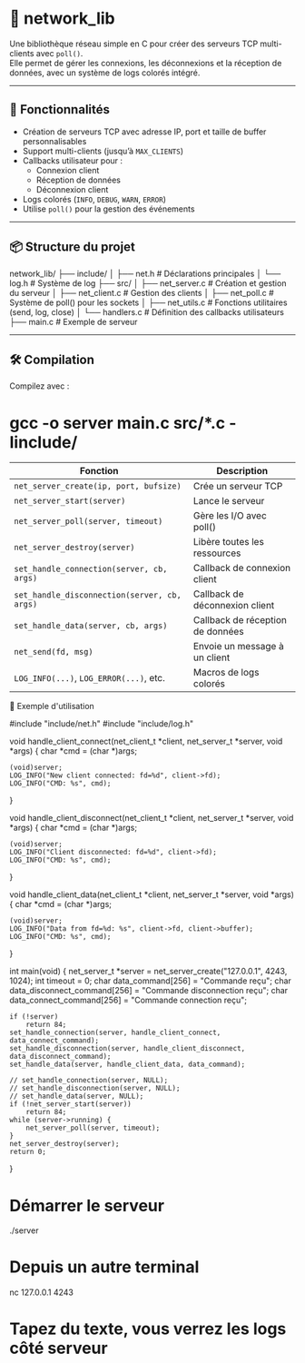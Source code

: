 # 📡 network_lib

Une bibliothèque réseau simple en C pour créer des serveurs TCP multi-clients avec `poll()`.  
Elle permet de gérer les connexions, les déconnexions et la réception de données, avec un système de logs colorés intégré.

---

## 🔧 Fonctionnalités

- Création de serveurs TCP avec adresse IP, port et taille de buffer personnalisables
- Support multi-clients (jusqu’à `MAX_CLIENTS`)
- Callbacks utilisateur pour :
  - Connexion client
  - Réception de données
  - Déconnexion client
- Logs colorés (`INFO`, `DEBUG`, `WARN`, `ERROR`)
- Utilise `poll()` pour la gestion des événements

---

## 📦 Structure du projet
network_lib/
├── include/
│ ├── net.h # Déclarations principales
│ └── log.h # Système de log
├── src/
│ ├── net_server.c # Création et gestion du serveur
│ ├── net_client.c # Gestion des clients
│ ├── net_poll.c # Système de poll() pour les sockets
│ ├── net_utils.c # Fonctions utilitaires (send, log, close)
│ └── handlers.c # Définition des callbacks utilisateurs
├── main.c # Exemple de serveur


---

## 🛠️ Compilation

Compilez avec :

<!-- ```bash -->
# gcc -o server main.c src/*.c -Iinclude/

| Fonction                                     | Description                      |
| -------------------------------------------- | -------------------------------- |
| `net_server_create(ip, port, bufsize)`       | Crée un serveur TCP              |
| `net_server_start(server)`                   | Lance le serveur                 |
| `net_server_poll(server, timeout)`           | Gère les I/O avec poll()         |
| `net_server_destroy(server)`                 | Libère toutes les ressources     |
| `set_handle_connection(server, cb, args)`    | Callback de connexion client     |
| `set_handle_disconnection(server, cb, args)` | Callback de déconnexion client   |
| `set_handle_data(server, cb, args)`          | Callback de réception de données |
| `net_send(fd, msg)`                          | Envoie un message à un client    |
| `LOG_INFO(...)`, `LOG_ERROR(...)`, etc.      | Macros de logs colorés           |


🚀 Exemple d'utilisation

#include "include/net.h"
#include "include/log.h"

void handle_client_connect(net_client_t *client, net_server_t *server, void *args)
{
    char *cmd = (char *)args;

    (void)server;
    LOG_INFO("New client connected: fd=%d", client->fd);
    LOG_INFO("CMD: %s", cmd);
}

void handle_client_disconnect(net_client_t *client, net_server_t *server, void *args)
{
    char *cmd = (char *)args;

    (void)server;
    LOG_INFO("Client disconnected: fd=%d", client->fd);
    LOG_INFO("CMD: %s", cmd);
}

void handle_client_data(net_client_t *client, net_server_t *server, void *args)
{
    char *cmd = (char *)args;

    (void)server;
    LOG_INFO("Data from fd=%d: %s", client->fd, client->buffer);
    LOG_INFO("CMD: %s", cmd);
}

int main(void)
{
    net_server_t *server = net_server_create("127.0.0.1", 4243, 1024);
    int timeout = 0;
    char data_command[256] = "Commande reçu";
    char data_disconnect_command[256] = "Commande disconnection reçu";
    char data_connect_command[256] = "Commande connection reçu";

    if (!server)
        return 84;
    set_handle_connection(server, handle_client_connect, data_connect_command);
    set_handle_disconnection(server, handle_client_disconnect, data_disconnect_command);
    set_handle_data(server, handle_client_data, data_command);

    // set_handle_connection(server, NULL);
    // set_handle_disconnection(server, NULL);
    // set_handle_data(server, NULL);
    if (!net_server_start(server))
        return 84;
    while (server->running) {
        net_server_poll(server, timeout);
    }
    net_server_destroy(server);
    return 0;
}

# Démarrer le serveur
./server

# Depuis un autre terminal
nc 127.0.0.1 4243
# Tapez du texte, vous verrez les logs côté serveur
